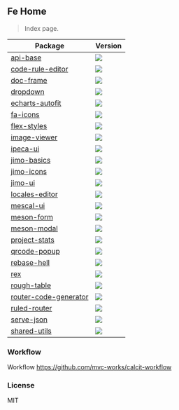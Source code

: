 ## Fe Home

> Index page.

| Package                                                                    | Version                                                                                 |
| -------------------------------------------------------------------------- | --------------------------------------------------------------------------------------- |
| [api-base](https://github.com/jimengio/api-base)                           | ![](https://img.shields.io/npm/v/@jimengio/api-base.svg?style=flat-square)              |
| [code-rule-editor](https://github.com/jimengio/code-rule-editor)           | ![](https://img.shields.io/npm/v/@jimengio/code-rule-editor.svg?style=flat-square)      |
| [doc-frame](https://github.com/jimengio/doc-frame)                         | ![](https://img.shields.io/npm/v/@jimengio/doc-frame.svg?style=flat-square)             |
| [dropdown](https://github.com/jimengio/dropdown)                           | ![](https://img.shields.io/npm/v/@jimengio/dropdown.svg?style=flat-square)              |
| [echarts-autofit](https://github.com/jimengio/echarts-autofit)             | ![](https://img.shields.io/npm/v/@jimengio/echarts-autofit.svg?style=flat-square)       |
| [fa-icons](https://github.com/jimengio/fa-icons)                           | ![](https://img.shields.io/npm/v/@jimengio/fa-icons.svg?style=flat-square)              |
| [flex-styles](https://github.com/jimengio/flex-styles)                     | ![](https://img.shields.io/npm/v/@jimengio/flex-styles.svg?style=flat-square)           |
| [image-viewer](https://github.com/jimengio/image-viewer)                   | ![](https://img.shields.io/npm/v/@jimengio/image-viewer.svg?style=flat-square)          |
| [ipeca-ui](https://github.com/jimengio/ipeca-ui)                           | ![](https://img.shields.io/npm/v/@jimengio/ipeca-ui.svg?style=flat-square)              |
| [jimo-basics](https://github.com/jimengio/jimo-basics)                     | ![](https://img.shields.io/npm/v/@jimengio/jimo-basics.svg?style=flat-square)           |
| [jimo-icons](https://github.com/jimengio/jimo-icons)                       | ![](https://img.shields.io/npm/v/@jimengio/jimo-icons.svg?style=flat-square)            |
| [jimo-ui](https://github.com/jimengio/jimo-ui)                             | ![](https://img.shields.io/npm/v/@jimengio/jimo-ui.svg?style=flat-square)               |
| [locales-editor](https://github.com/jimengio/locales-editor)               | ![](https://img.shields.io/npm/v/@jimengio/locales-editor.svg?style=flat-square)        |
| [mescal-ui](https://github.com/jimengio/mescal-ui)                         | ![](https://img.shields.io/npm/v/@jimengio/mescal-ui.svg?style=flat-square)             |
| [meson-form](https://github.com/jimengio/meson-form)                       | ![](https://img.shields.io/npm/v/@jimengio/meson-form.svg?style=flat-square)            |
| [meson-modal](https://github.com/jimengio/meson-modal)                     | ![](https://img.shields.io/npm/v/@jimengio/meson-modal.svg?style=flat-square)           |
| [project-stats](https://github.com/jimengio/project-stats)                 | ![](https://img.shields.io/npm/v/@jimengio/project-stats.svg?style=flat-square)         |
| [qrcode-popup](https://github.com/jimengio/qrcode-popup)                   | ![](https://img.shields.io/npm/v/@jimengio/qrcode-popup.svg?style=flat-square)          |
| [rebase-hell](https://github.com/jimengio/rebase-hell)                     | ![](https://img.shields.io/npm/v/@jimengio/rebase-hell.svg?style=flat-square)           |
| [rex](https://github.com/jimengio/rex)                                     | ![](https://img.shields.io/npm/v/@jimengio/rex.svg?style=flat-square)                   |
| [rough-table](https://github.com/jimengio/rough-table)                     | ![](https://img.shields.io/npm/v/@jimengio/rough-table.svg?style=flat-square)           |
| [router-code-generator](https://github.com/jimengio/router-code-generator) | ![](https://img.shields.io/npm/v/@jimengio/router-code-generator.svg?style=flat-square) |
| [ruled-router](https://github.com/jimengio/ruled-router)                   | ![](https://img.shields.io/npm/v/@jimengio/ruled-router.svg?style=flat-square)          |
| [serve-json](https://github.com/jimengio/serve-json)                       | ![](https://img.shields.io/npm/v/@jimengio/serve-json.svg?style=flat-square)            |
| [shared-utils](https://github.com/jimengio/shared-utils)                   | ![](https://img.shields.io/npm/v/@jimengio/shared-utils.svg?style=flat-square)          |

### Workflow

Workflow https://github.com/mvc-works/calcit-workflow

### License

MIT
